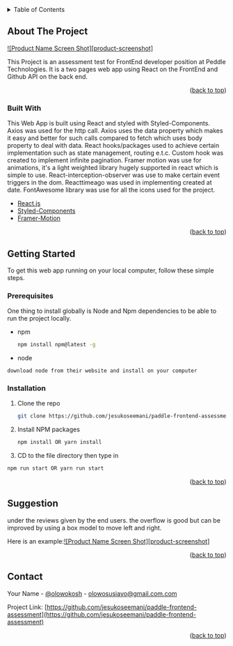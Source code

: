 <div id="top"></div>

<!-- TABLE OF CONTENTS -->
<details>
  <summary>Table of Contents</summary>
  <ol>
    <li>
      <a href="#about-the-project">About The Project</a>
      <ul>
        <li><a href="#built-with">Built With</a></li>
      </ul>
    </li>
    <li>
      <a href="#getting-started">Getting Started</a>
      <ul>
        <li><a href="#prerequisites">Prerequisites</a></li>
        <li><a href="#installation">Installation</a></li>
      </ul>
    </li>
    <li><a href="#usage">Usage</a></li>
    <li><a href="#roadmap">Roadmap</a></li>
    <li><a href="#contributing">Contributing</a></li>
    <li><a href="#license">License</a></li>
    <li><a href="#contact">Contact</a></li>
    <li><a href="#acknowledgments">Acknowledgments</a></li>
  </ol>
</details>



<!-- ABOUT THE PROJECT -->
## About The Project

[![Product Name Screen Shot][product-screenshot]](https://example.com)

This Project is an assessment test for FrontEnd developer position at Peddle Technologies. It is a two pages web app using React on the FrontEnd and Github API on the back end.

<p align="right">(<a href="#top">back to top</a>)</p>



### Built With

This Web App is built using React and styled with Styled-Components. Axios was used for the http call. Axios uses the data property which makes it easy and better for such calls compared to fetch which uses body property to deal with data. React hooks/packages used to achieve certain implementation such as state management, routing e.t.c. Custom hook was created to implement infinite pagination. Framer motion was use for animations, it's a light weighted library hugely supported in react which is simple to use. React-interception-observer was use to make certain event triggers in the dom. Reacttimeago was used in implementing created at date. FontAwesome library was use for all the icons used for the project.


* [React.js](https://reactjs.org/)
* [Styled-Components](https://styled-components.com/)
* [Framer-Motion](https://www.framer.com/motion/)

<p align="right">(<a href="#top">back to top</a>)</p>



<!-- GETTING STARTED -->
## Getting Started

To get this web app running on your local computer, follow these simple steps.

### Prerequisites

One thing to install globally is Node and Npm dependencies to be able to run the project locally.

* npm
  ```sh
  npm install npm@latest -g
  ```
* node
 ```
 download node from their website and install on your computer 
 ```

### Installation

1. Clone the repo
   ```sh
   git clone https://github.com/jesukoseemani/paddle-frontend-assessment.git
   ```
2. Install NPM packages
   ```sh
   npm install OR yarn install
   ```
3. CD to the file directory then type in 
  ```sh
  npm run start OR yarn run start
  ```

<p align="right">(<a href="#top">back to top</a>)</p>





<!-- CONTRIBUTING -->
## Suggestion

under the reviews given by the end users. the overflow is good but can be improved by using a box model to move left and right.

Here is an example:[![Product Name Screen Shot][product-screenshot]](https://example.com)



<p align="right">(<a href="#top">back to top</a>)</p>



<!-- CONTACT -->
## Contact

Your Name - [@olowokosh](https://twitter.com/olowokosh) - olowosusiayo@gmail.com.com

Project Link: [https://github.com/jesukoseemani/paddle-frontend-assessment](https://github.com/jesukoseemani/paddle-frontend-assessment)

<p align="right">(<a href="#top">back to top</a>)</p>





